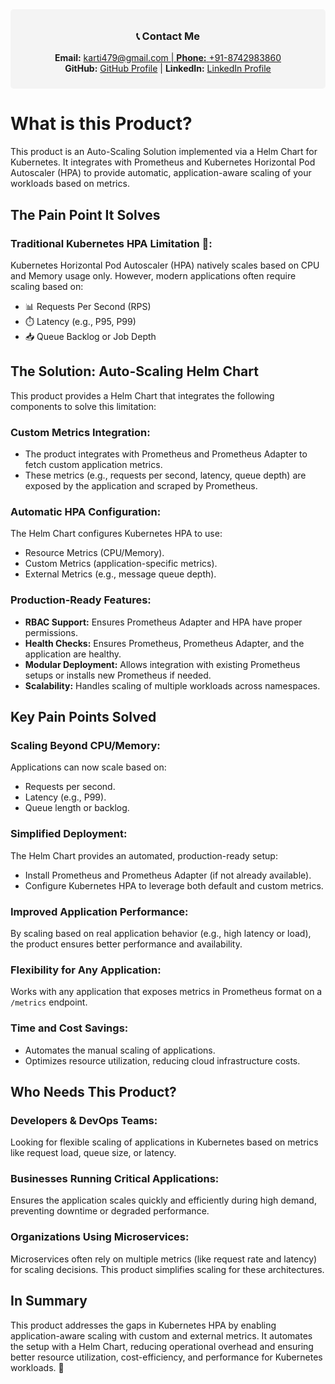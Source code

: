<!-- Contact Information -->
<div align="center" style="background-color: #f4f4f4; padding: 10px; border-radius: 5px;">
  <h3>📞 Contact Me</h3>
  <p>
    <strong>Email:</strong> <a href="karti479@gmail.com">karti479@gmail.com | 
    <strong>Phone:</strong> <a href="tel:+1234567890">+91-8742983860</a> <br />
    <strong>GitHub:</strong> <a href="https://github.com/karti479" target="_blank">GitHub Profile</a> | 
    <strong>LinkedIn:</strong> <a href="https://www.linkedin.com/in/product-kartik/" target="_blank">LinkedIn Profile</a>
  </p>
</div>




# What is this Product? 

This product is an Auto-Scaling Solution implemented via a Helm Chart for Kubernetes. It integrates with Prometheus and Kubernetes Horizontal Pod Autoscaler (HPA) to provide automatic, application-aware scaling of your workloads based on metrics.


## The Pain Point It Solves

### Traditional Kubernetes HPA Limitation 🛑:
Kubernetes Horizontal Pod Autoscaler (HPA) natively scales based on CPU and Memory usage only. However, modern applications often require scaling based on:

- 📊 Requests Per Second (RPS)
- ⏱️ Latency (e.g., P95, P99)
- 📥 Queue Backlog or Job Depth

## The Solution: Auto-Scaling Helm Chart

This product provides a Helm Chart that integrates the following components to solve this limitation:

### Custom Metrics Integration:
- The product integrates with Prometheus and Prometheus Adapter to fetch custom application metrics.
- These metrics (e.g., requests per second, latency, queue depth) are exposed by the application and scraped by Prometheus.

### Automatic HPA Configuration:
The Helm Chart configures Kubernetes HPA to use:
- Resource Metrics (CPU/Memory).
- Custom Metrics (application-specific metrics).
- External Metrics (e.g., message queue depth).

### Production-Ready Features:
- **RBAC Support:** Ensures Prometheus Adapter and HPA have proper permissions.
- **Health Checks:** Ensures Prometheus, Prometheus Adapter, and the application are healthy.
- **Modular Deployment:** Allows integration with existing Prometheus setups or installs new Prometheus if needed.
- **Scalability:** Handles scaling of multiple workloads across namespaces.

## Key Pain Points Solved

### Scaling Beyond CPU/Memory:
Applications can now scale based on:
- Requests per second.
- Latency (e.g., P99).
- Queue length or backlog.

### Simplified Deployment:
The Helm Chart provides an automated, production-ready setup:
- Install Prometheus and Prometheus Adapter (if not already available).
- Configure Kubernetes HPA to leverage both default and custom metrics.

### Improved Application Performance:
By scaling based on real application behavior (e.g., high latency or load), the product ensures better performance and availability.

### Flexibility for Any Application:
Works with any application that exposes metrics in Prometheus format on a `/metrics` endpoint.

### Time and Cost Savings:
- Automates the manual scaling of applications.
- Optimizes resource utilization, reducing cloud infrastructure costs.

## Who Needs This Product?

### Developers & DevOps Teams:
Looking for flexible scaling of applications in Kubernetes based on metrics like request load, queue size, or latency.

### Businesses Running Critical Applications:
Ensures the application scales quickly and efficiently during high demand, preventing downtime or degraded performance.

### Organizations Using Microservices:
Microservices often rely on multiple metrics (like request rate and latency) for scaling decisions. This product simplifies scaling for these architectures.

## In Summary
This product addresses the gaps in Kubernetes HPA by enabling application-aware scaling with custom and external metrics. It automates the setup with a Helm Chart, reducing operational overhead and ensuring better resource utilization, cost-efficiency, and performance for Kubernetes workloads. 🚀
